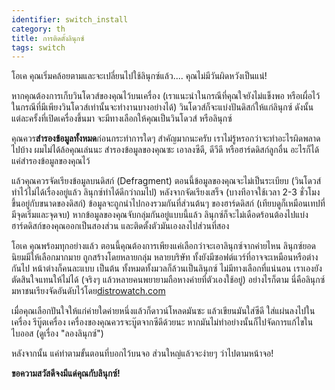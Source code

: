 ```yaml
---
identifier: switch_install
category: th
title: การติดตั้งลินุกซ์
tags: switch
---
```


โอเค คุณเริ่มคล้อยตามและจะเปลี่ยนไปใช้ลินุกซ์แล้ว.... คุณไม่มีวันผิดหวังเป็นแน่!

หากคุณต้องการเก็บวินโดวส์ของคุณไว้บนเครื่อง (เราแนะนำในกรณีที่คุณใจยังไม่แข็งพอ หรือเผื่อไว้ในกรณีที่มีเพียงวินโดวส์เท่านั้นจะทำงานบางอย่างได้) วินโดวส์ก็จะแบ่งปันดิสก์ให้แก่ลินุกซ์ ดังนั้นแต่ละครั้งที่เปิดเครื่องขึ้นมา จะมีทางเลือกให้คุณเป็นวินโดวส์ หรือลินุกซ์ 

คุณควร<b>สำรองข้อมูลทั้งหมด</b>ก่อนกระทำการใดๆ สำคัญมากนะครับ เราไม่รู้หรอกว่าจะทำอะไรผิดพลาดไปบ้าง ผมไม่ได้ล้อคุณเล่นนะ สำรองข้อมูลของคุณซะ เอาลงซีดี, ดีวีดี หรือฮาร์ดดิสก์ลูกอื่น อะไรก็ได้ แค่สำรองข้อมูลของคุณไว้

แล้วคุณควรจัดเรียงข้อมูลบนดิสก์ (Defragment) ตอนนี้ข้อมูลของคุณจะไม่เป็นระเบียบ (วินโดวส์ทำไว้ไม่ได้เรื่องอยู่แล้ว ลินุกซ์ทำได้ดีกว่าถมไป) หลังจากจัดเรียงเสร็จ (บางทีอาจใช้เวลา 2-3 ชั่วโมง ขึ้นอยู่กับขนาดของดิสก์) ข้อมูลจะถูกนำไปกองรวมกันที่ส่วนต้นๆ ของฮาร์ดดิสก์ (เทียบดูก็เหมือนเทปที่มีจุดเริ่มและจุดจบ) หากข้อมูลของคุณจับกลุ่มกันอยู่แบบนี้แล้ว ลินุกซ์ก็จะไม่เดือดร้อนต้องไปแบ่งฮาร์ดดิสก์ของคุณออกเป็นสองส่วน และติดตั้งตัวมันเองลงไปส่วนที่สอง

โอเค คุณพร้อมทุกอย่างแล้ว ตอนนี้คุณต้องการเพียงแค่เลือกว่าจะเอาลินุกซ์จากค่ายไหน ลินุกซ์ยอดนิยมมีให้เลือกมากมาย ถูกสร้างโดยหลายกลุ่ม หลายบริษัท ทั้งยังมีซอฟต์แวร์ที่อาจจะเหมือนหรือต่างกันไป หน้าต่างก็คนละแบบ เป็นต้น ทั้งหมดทั้งมวลก็ล้วนเป็นลินุกซ์ ไม่มีทางเลือกที่แน่นอน เราเองยังตัดสินใจแทนให้ไม่ได้ (จริงๆ แล้วหลายคนพยายามถือหางค่ายที่ตัวเองใช้อยู่) อย่างไรก็ตาม นี่คือลินุกซ์มหาชนเรียงจัดอันดับไว้โดย<a 
href="http://www.distrowatch.com">distrowatch.com</a>

<? make_distros_table() ?>

เมื่อคุณเลือกปันใจให้แก่ค่ายใดค่ายหนึ่งแล้วก็ดาวน์โหลดมันซะ แล้วเขียนมันใส่ซีดี ใส่แผ่นลงไปในเครื่อง รีบู๊ตเครื่อง เครื่องของคุณควรจะบู๊ตจากซีดีด้วยนะ หากมันไม่ทำอย่างนั้นก็ไปจัดการแก้ไขในไบออส (ดูเรื่อง "ลองลินุกซ์")

หลังจากนั้น แค่ทำตามขั้นตอนที่บอกไว้บนจอ ส่วนใหญ่แล้วจะง่ายๆ ว่าไปตามหน้าจอ!

<b>ขอความสวัสดีจงมีแด่คุณกับลินุกซ์!</b>

